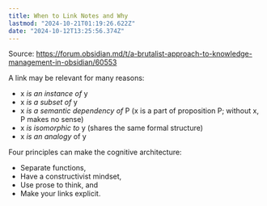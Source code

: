 ```yaml
---
title: When to Link Notes and Why
lastmod: "2024-10-21T01:19:26.622Z"
date: "2024-10-12T13:25:56.374Z"
---
```


Source: <https://forum.obsidian.md/t/a-brutalist-approach-to-knowledge-management-in-obsidian/60553>

A link may be relevant for many reasons:

- x _is an instance of_ y
- x _is a subset of_ y
- x _is a semantic dependency of_ P (x is a part of proposition P; without x, P makes no sense)
- x _is isomorphic to_ y (shares the same formal structure)
- x _is an analogy_ of y

Four principles can make the cognitive architecture:

- Separate functions,
- Have a constructivist mindset,
- Use prose to think, and
- Make your links explicit.
